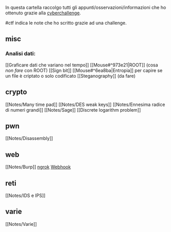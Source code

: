 In questa cartella raccolgo tutti gli appunti/osservazioni/informazioni che ho ottenuto grazie alla [cyberchallenge](https://cyberchallenge.it).

#ctf indica le note che ho scritto grazie ad una challenge.

## misc 
### Analisi dati:
  [[Graficare dati che variano nel tempo]] 
  [[Mouse#^973e21|ROOT]] (cosa _non fare_ con ROOT)
  [[Sign bit]]
  [[Mouse#^6ea8ba|Entropia]] per capire se un file è criptato o solo codificato
  [[Steganography]] (da fare)

## crypto
[[Notes/Many time pad]]
[[Notes/DES weak keys]]
[[Notes/Ennesima radice di numeri grandi]]
[[Notes/Sage]]
[[Discrete logarithm problem]]

## pwn
[[Notes/Disassembly]]

## web
[[Notes/Burp]]
[ngrok](https://ngrok.io)
[Webhook](https://webhook.site/)

## reti
[[Notes/IDS e IPS]]

## varie
[[Notes/Varie]]